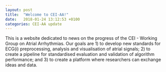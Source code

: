 ```yaml
---
layout: post
title:  "Welcome to CEI-AA!"
date:   2018-01-24 13:12:53 +0100
categories: CEI-AA update
---
```

This is a website dedicated to news on the progress of the CEI - Working Group on Atrial Arrhythmias. Our goals are 1) to develop new standards for ECG(i) preprocessing, analysis and visualisation of atrial signals; 2) to create a pipeline for standardised evaluation and validation of algorithm performance; and 3) to create a platform where researchers can exchange ideas and data. 
